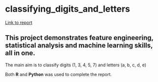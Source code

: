 # classifying_digits_and_letters

[Link to report](https://github.com/shahreyar-abeer/classifying_digits_and_letters/blob/master/report_final.pdf)

## This project demonstrates feature engineering, statistical analysis and machine learning skills, all in one.  

The main aim is to classify digits (1, 3, 4, 5, 7) and letters (a, b, c, d, e)    

Both **R** and **Python** was used to complete the report.
